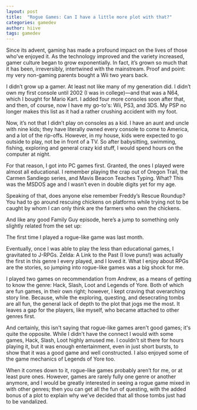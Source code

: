 ```yaml
---
layout: post
title:  "Rogue Games: Can I have a little more plot with that?"
categories: gamedev
author: hiive
tags: gamedev
---
```


Since its advent, gaming has made a profound impact on the lives of those who’ve enjoyed it.  As the technology improved and the variety increased, gamer culture began to grow exponentially. In fact, it’s grown so much that it has been, irreversibly, intertwined with the mainstream. Proof and point: my very non-gaming parents bought a Wii two years back.

I didn’t grow up a gamer.  At least not like many of my generation did.  I didn’t own my first console until 2002 (I was in college)—and that was a N64, which I bought for Mario Kart. I added four more consoles soon after that, and then, of course, now I have my go-to's: Wii, PS3, and 3DS. My PSP no longer makes this list as it had a rather crushing accident with my foot.

Now, it’s not that I didn’t play on consoles as a kid. I have an aunt and uncle with nine kids; they have literally owned every console to come to America, and a lot of the rip-offs. However, in my house, kids were expected to go outside to play, not be in front of a TV. So after babysitting, swimming, fishing, exploring and general crazy kid stuff, I would spend hours on the computer at night.

For that reason, I got into PC games first. Granted, the ones I played were almost all educational. I remember playing the crap out of Oregon Trail, the Carmen Sandiego series, and Mavis Beacon Teaches Typing. What? This was the MSDOS age and I wasn’t even in double digits yet for my age.

Speaking of that, does anyone else remember Freddy’s Rescue Roundup? You had to go around rescuing chickens on platforms while trying not to be caught by whom I can only think are the farmers who own the chickens.

And like any good Family Guy episode, here’s a jump to something only slightly related from the set up:

The first time I played a rogue-like game was last month.

Eventually, once I was able to play the less than educational games, I gravitated to J-RPGs. Zelda: A Link to the Past (I love puns!) was actually the first in this genre I every played, and I loved it. What I enjoy about RPGs are the stories, so jumping into rogue-like games was a big shock for me.

I played two games on recommendation from Andrew, as a means of getting to know the genre: Hack, Slash, Loot and Legends of Yore. Both of which are fun games, in their own right; however, I kept craving that overarching story line. Because, while the exploring, questing, and desecrating tombs are all fun, the general lack of depth to the plot that jogs me the most.  It leaves a gap for the players, like myself, who became attached to other genres first.

And certainly, this isn't saying that rogue-like games aren't good games; it's quite the opposite. While I didn't have the connect I would with some games, Hack, Slash, Loot highly amused me. I couldn't sit there for hours playing it, but it was enough entertainment, even in just short bursts, to show that it was a good game and well constructed. I also enjoyed some of the game mechanics of Legends of Yore too.

When it comes down to it, rogue-like games probably aren’t for me, or at least pure ones. However, games are rarely fully one genre or another anymore, and I would be greatly interested in seeing a rogue game mixed in with other genres; then you can get all the fun of questing, with the added bonus of a plot to explain why we’ve decided that all those tombs just had to be vandalized.
